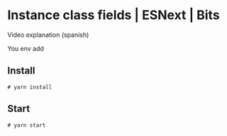 # Instance class fields | ESNext | Bits

Video explanation (spanish)

You env add

## Install

```
# yarn install
```

## Start

```
# yarn start
```